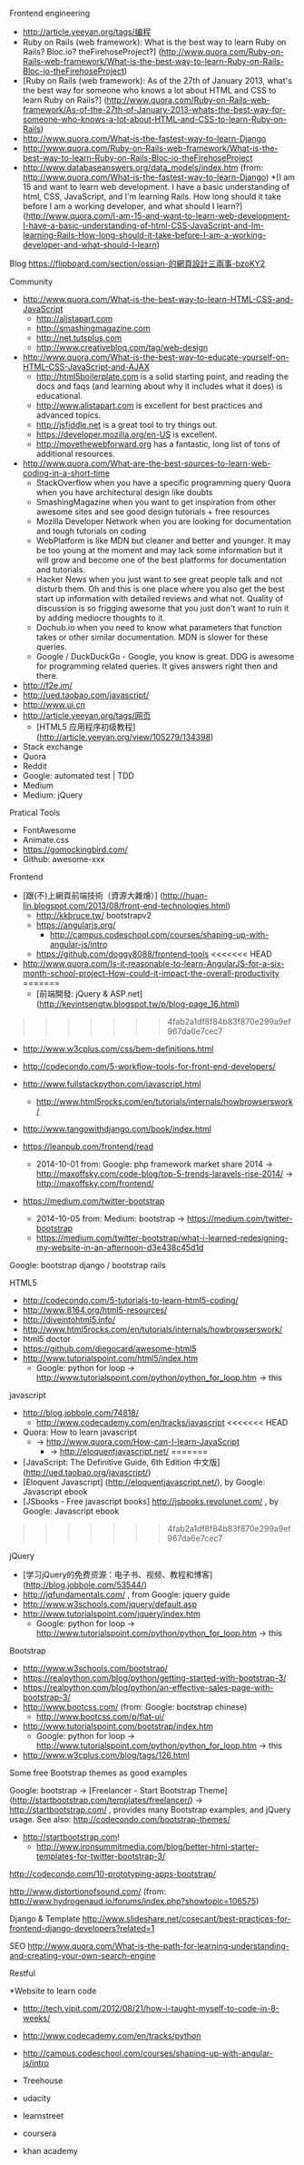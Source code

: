 Frontend engineering

* http://article.yeeyan.org/tags/编程
* Ruby on Rails (web framework): What is the best way to learn Ruby on Rails? Bloc.io? theFirehoseProject?] (http://www.quora.com/Ruby-on-Rails-web-framework/What-is-the-best-way-to-learn-Ruby-on-Rails-Bloc-io-theFirehoseProject)
* [Ruby on Rails (web framework): As of the 27th of January 2013, what's the best way for someone who knows a lot about HTML and CSS to learn Ruby on Rails?] (http://www.quora.com/Ruby-on-Rails-web-framework/As-of-the-27th-of-January-2013-whats-the-best-way-for-someone-who-knows-a-lot-about-HTML-and-CSS-to-learn-Ruby-on-Rails)
* http://www.quora.com/What-is-the-fastest-way-to-learn-Django
* http://www.quora.com/Ruby-on-Rails-web-framework/What-is-the-best-way-to-learn-Ruby-on-Rails-Bloc-io-theFirehoseProject
* http://www.databaseanswers.org/data_models/index.htm (from: http://www.quora.com/What-is-the-fastest-way-to-learn-Django)
*[I am 15 and want to learn web development. I have a basic understanding of html, CSS, JavaScript, and I'm learning Rails. How long should it take before I am a working developer, and what should I learn?] (http://www.quora.com/I-am-15-and-want-to-learn-web-development-I-have-a-basic-understanding-of-html-CSS-JavaScript-and-Im-learning-Rails-How-long-should-it-take-before-I-am-a-working-developer-and-what-should-I-learn)


Blog
https://flipboard.com/section/ossian-的網頁設計三兩事-bzoKY2

Community
* http://www.quora.com/What-is-the-best-way-to-learn-HTML-CSS-and-JavaScript
    * http://alistapart.com
    * http://smashingmagazine.com
    * http://net.tutsplus.com
    * http://www.creativebloq.com/tag/web-design
* http://www.quora.com/What-is-the-best-way-to-educate-yourself-on-HTML-CSS-JavaScript-and-AJAX
    * http://html5boilerplate.com is a solid starting point, and reading the docs and faqs (and learning about why it includes what it does) is educational.
    * http://www.alistapart.com is excellent for best practices and advanced topics.
    * http://jsfiddle.net is a great tool to try things out.
    * https://developer.mozilla.org/en-US is excellent.
    * http://movethewebforward.org has a fantastic, long list of tons of additional resources.
* http://www.quora.com/What-are-the-best-sources-to-learn-web-coding-in-a-short-time
    * StackOverflow when you have a specific programming query
    Quora when you have architectural design like doubts
    * SmashingMagazine when you want to get inspiration from other awesome sites and see good design tutorials + free resources
    * Mozilla Developer Network when you are looking for documentation and tough tutorials on coding
    * WebPlatform is like MDN but cleaner and better and younger. It may be too young at the moment and may lack some information but it will grow and become one of the best platforms for documentation and tutorials.
    * Hacker News when you just want to see great people talk and not disturb them. Oh and this is one place where you also get the best start up information with detailed reviews and what not. Quality of discussion is so frigging awesome that you just don't want to ruin it by adding mediocre thoughts to it.
    * Dochub.io when you need to know what parameters that function takes or other similar documentation. MDN is slower for these queries.
    * Google / DuckDuckGo - Google, you know is great. DDG is awesome for programming related queries. It gives answers right then and there.
* http://f2e.im/
* http://ued.taobao.com/javascript/
* http://www.ui.cn
* http://article.yeeyan.org/tags/网页
   * [HTML5 应用程序初级教程] (http://article.yeeyan.org/view/105279/134398)
* Stack exchange
* Quora
* Reddit
* Google: automated test | TDD
* Medium
* Medium: jQuery

Pratical Tools
* FontAwesome
* Animate.css
* https://gomockingbird.com/
* Github: awesome-xxx

Frontend
* [跟(不)上網頁前端技術（資源大雜燴）] (http://huan-lin.blogspot.com/2013/08/front-end-technologies.html)
    * http://kkbruce.tw/ bootstrapv2
    * https://angularjs.org/
      * http://campus.codeschool.com/courses/shaping-up-with-angular-js/intro
    * https://github.com/doggy8088/frontend-tools
<<<<<<< HEAD
* http://www.quora.com/Is-it-reasonable-to-learn-AngularJS-for-a-six-month-school-project-How-could-it-impact-the-overall-productivity
=======
    * [前端開發: jQuery & ASP.net] (http://kevintsengtw.blogspot.tw/p/blog-page_16.html)
>>>>>>> 4fab2a1df8f84b83f870e299a9ef967da6e7cec7

* http://www.w3cplus.com/css/bem-definitions.html

* http://codecondo.com/5-workflow-tools-for-front-end-developers/
* http://www.fullstackpython.com/javascript.html
    * http://www.html5rocks.com/en/tutorials/internals/howbrowserswork/
* http://www.tangowithdjango.com/book/index.html

* https://leanpub.com/frontend/read
    * 2014-10-01 from: Google: php framework market share 2014 -> http://maxoffsky.com/code-blog/top-5-trends-laravels-rise-2014/ -> http://maxoffsky.com/frontend/

 * https://medium.com/twitter-bootstrap
     * 2014-10-05 from: Medium: bootstrap -> https://medium.com/twitter-bootstrap
     * https://medium.com/twitter-bootstrap/what-i-learned-redesigning-my-website-in-an-afternoon-d3e438c45d1d

Google: bootstrap django / bootstrap rails

HTML5
* http://codecondo.com/5-tutorials-to-learn-html5-coding/
* http://www.8164.org/html5-resources/
* http://diveintohtml5.info/
* http://www.html5rocks.com/en/tutorials/internals/howbrowserswork/
* html5 doctor
* https://github.com/diegocard/awesome-html5
* http://www.tutorialspoint.com/html5/index.htm
    * Google: python for loop -> http://www.tutorialspoint.com/python/python_for_loop.htm -> this

javascript
* http://blog.jobbole.com/74818/ 
    * http://www.codecademy.com/en/tracks/javascript
<<<<<<< HEAD
* Quora: How to learn javascript
    * -> http://www.quora.com/How-can-I-learn-JavaScript
        * -> http://eloquentjavascript.net/
=======
* [JavaScript: The Definitive Guide, 6th Edition 中文版] (http://ued.taobao.org/javascript/)
* [Eloquent Javascript] (http://eloquentjavascript.net/), by Google: Javascript ebook
* [JSbooks - Free javascript books] http://jsbooks.revolunet.com/ , by Google: Javascript ebook
>>>>>>> 4fab2a1df8f84b83f870e299a9ef967da6e7cec7

jQuery
* [学习jQuery的免费资源：电子书、视频、教程和博客] (http://blog.jobbole.com/53544/)
* http://jqfundamentals.com/ , from Google: jquery guide
* http://www.w3schools.com/jquery/default.asp
* http://www.tutorialspoint.com/jquery/index.htm
    * Google: python for loop -> http://www.tutorialspoint.com/python/python_for_loop.htm -> this

Bootstrap
* http://www.w3schools.com/bootstrap/
* https://realpython.com/blog/python/getting-started-with-bootstrap-3/
* https://realpython.com/blog/python/an-effective-sales-page-with-bootstrap-3/
* http://www.bootcss.com/ (from: Google: bootstrap chinese)
    * http://www.bootcss.com/p/flat-ui/
* http://www.tutorialspoint.com/bootstrap/index.htm
    * Google: python for loop -> http://www.tutorialspoint.com/python/python_for_loop.htm -> this
* http://www.w3cplus.com/blog/tags/126.html

Some free Bootstrap themes as good examples

Google: bootstrap -> [Freelancer - Start Bootstrap Theme] (http://startbootstrap.com/templates/freelancer/) -> http://startbootstrap.com/ , provides many Bootstrap examples, and jQuery usage.
See also: http://codecondo.com/bootstrap-themes/

* http://startbootstrap.com!
    * http://www.ironsummitmedia.com/blog/better-html-starter-templates-for-twitter-bootstrap-3/

http://codecondo.com/10-prototyping-apps-bootstrap/

http://www.distortionofsound.com/ (from: http://www.hydrogenaud.io/forums/index.php?showtopic=106575)

Django & Template
http://www.slideshare.net/cosecant/best-practices-for-frontend-django-developers?related=1

SEO
http://www.quora.com/What-is-the-path-for-learning-understanding-and-creating-your-own-search-engine

Restful

*Website to learn code
* http://tech.yipit.com/2012/08/21/how-i-taught-myself-to-code-in-8-weeks/
 * http://www.codecademy.com/en/tracks/python
 * http://campus.codeschool.com/courses/shaping-up-with-angular-js/intro
 * Treehouse

 * udacity
 * learnstreet
 * coursera
 * khan academy
